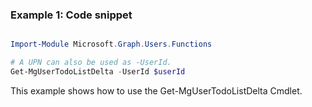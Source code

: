 ### Example 1: Code snippet

```powershell

Import-Module Microsoft.Graph.Users.Functions

# A UPN can also be used as -UserId.
Get-MgUserTodoListDelta -UserId $userId

```
This example shows how to use the Get-MgUserTodoListDelta Cmdlet.

